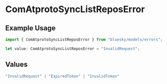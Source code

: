 # ComAtprotoSyncListReposError

## Example Usage

```typescript
import { ComAtprotoSyncListReposError } from "bluesky/models/errors";

let value: ComAtprotoSyncListReposError = "InvalidRequest";
```

## Values

```typescript
"InvalidRequest" | "ExpiredToken" | "InvalidToken"
```
